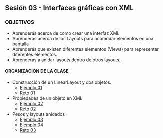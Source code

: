 ## Sesión 03 - Interfaces gráficas con XML

### OBJETIVOS 
 - Aprenderás acerca de como crear una interfaz XML
 - Aprenderás acerca de los Layouts para acomodar elementos en una pantalla
 - Aprenderás que existen diferentes elementos (Views) para representar diferentes elementos. 
 - Aprenderás a anidar layouts dentro de otros layouts.

#### ORGANIZACION DE LA CLASE 
- Construcción de un LinearLayout y dos objetos.
	- [Ejemplo 01](Ejemplo-01)
	- [Reto 01](Reto-01)
- Propiedades de un objeto en XML
	- [Ejemplo 02](Ejemplo-02)
	- [Reto 02](Reto-02)
- Pesos y layouts anidados
	- [Ejemplo 03](Ejemplo-03)
	- [Ejemplo 04](Ejemplo-04)
	- [Reto 03](Reto-03)
